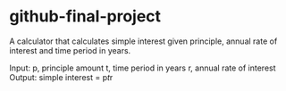 # github-final-project

A calculator that calculates simple interest given principle, annual rate of interest and time period in years.

Input:
  p, principle amount
  t, time period in years
  r, annual rate of interest
Output:
  simple interest = p*t*r
